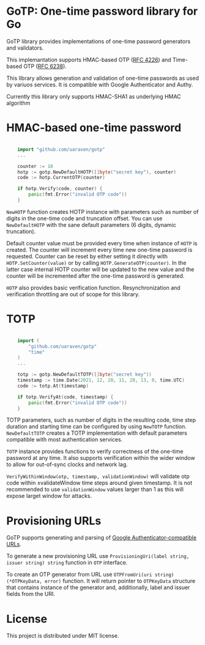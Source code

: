 # GoTP: One-time password library for Go

GoTP library provides implementations of one-time password generators and validators.

This implemantation supports HMAC-based OTP ([RFC 4226](https://datatracker.ietf.org/doc/html/rfc4226)) and Time-based OTP ([RFC 6238](https://www.rfc-editor.org/rfc/rfc6238.html)).

This library allows generation and validation of one-time passwords as used by variuos services. It is compatible with Google Authenticator and Authy.

Currently this library only supports HMAC-SHA1 as underlying HMAC algorithm 

# HMAC-based one-time password

```go

    import "github.com/uaraven/gotp"
    ...

    counter := 10
    hotp := gotp.NewDefaultHOTP([]byte("secret key"), counter)
    code := hotp.CurrentOTP(counter)

    if hotp.Verify(code, counter) {
        panic(fmt.Error("invalid OTP code"))
    }

```

`NewHOTP` function creates HOTP instance with parameters such as number of digits in the one-time code and truncation offset. You can use `NewDefaultHOTP` with the sane default parameters (6 digits, dynamic truncation).

Default counter value must be provided every time when instance of `HOTP` is created. The counter will increment every time new one-time
password is requested. Counter can be reset by either setting it directly with `HOTP.SetCounter(value)` or by calling `HOTP.GenerateOTP(counter)`. In the latter case internal HOTP counter will be updated to the new value and the counter will be incremented after the one-time password is generated.

`HOTP` also provides basic verification function. Resynchronization and verification throttling are out of scope for this library.

# TOTP

```go

    import (
        "github.com/uaraven/gotp"
        "time"
    )
    ...

    totp := gotp.NewDefaultTOTP([]byte("secret key"))
    timestamp := time.Date(2021, 12, 20, 11, 28, 13, 0, time.UTC)
    code := totp.At(timestamp)

    if totp.VerifyAt(code, timestamp) {
        panic(fmt.Error("invalid OTP code"))
    }
```

TOTP parameters, such as number of digits in the resulting code, time step duration and starting time can be configured by using
`NewTOTP` function. `NewDefaultTOTP` creates a TOTP implementation with default parameters compatible with most authentication services.

`TOTP` instance provides functions to verify correctness of the one-time password at any time. It also supports verification within
the wider window to allow for out-of-sync clocks and network lag.

`VerifyWithinWindow(otp, timestamp, validationWindow)` will validate otp code within ±validateWindow time steps
around given timestamp. It is not recommended to use `validationWindow` values larger than 1 as this will expose larget window for attacks.

# Provisioning URLs

GoTP supports generating and parsing of [Google Authenticator-compatible URLs](https://github.com/google/google-authenticator/wiki/Key-Uri-Format).

To generate a new provisioning URL use `ProvisioningUri(label string, issuer string) string` function in `OTP` interface.

To create an OTP generator from URL use `OTPFromUri(uri string) (*OTPKeyData, error)` function. It will return pointer to `OTPKeyData` structure that contains instance of the generator and, additionally, label and issuer fields from the URI.

# License

This project is distributed under MIT license.
